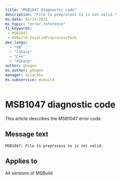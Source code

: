 ```yaml
---
title: "MSB1047 diagnostic code"
description: "File to preprocess to is not valid."
ms.date: 01/14/2025
ms.topic: "error-reference"
f1_keywords:
 - MSB1047
 - MSBuild.InvalidPreprocessPath
dev_langs:
  - "VB"
  - "CSharp"
  - "C++"
  - "FSharp"
author: ghogen
ms.author: ghogen
manager: mijacobs
ms.subservice: msbuild
---
```


# MSB1047 diagnostic code

<!-- :::ErrorDefinitionDescription::: -->
<!-- :::editable-content name="introDescription"::: -->
This article describes the MSB1047 error code.
<!-- :::editable-content-end::: -->

## Message text

```output
MSB1047: File to preprocess to is not valid.
```

<!-- :::editable-content name="postOutputDescription"::: -->
<!--
{StrBegin="MSBUILD : error MSB1047: "}
-->
<!-- :::editable-content-end::: -->
<!-- :::ErrorDefinitionDescription-end::: -->

## Applies to

All versions of MSBuild
